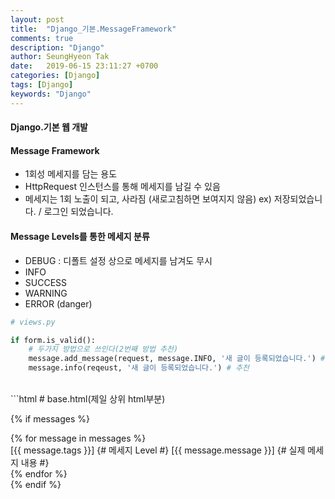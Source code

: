 ```yaml
---
layout: post
title:  "Django_기본.MessageFramework"
comments: true
description: "Django"
author: SeungHyeon Tak
date:   2019-06-15 23:11:27 +0700
categories: [Django]
tags: [Django]
keywords: "Django"
---
```

#### Django.기본 웹 개발

#### Message Framework

* 1회성 메세지를 담는 용도
* HttpRequest 인스턴스를 통해 메세지를 남길 수 있음
* 메세지는 1회 노출이 되고, 사라짐 (새로고침하면 보여지지 않음)
ex) 저장되었습니다. / 로그인 되었습니다.

#### Message Levels를 통한 메세지 분류
* DEBUG : 디폴트 설정 상으로 메세지를 남겨도 무시 
* INFO
* SUCCESS
* WARNING
* ERROR (danger)

```python
# views.py

if form.is_valid():
	# 두가지 방법으로 쓰인다(2번째 방법 추천)
	message.add_message(request, message.INFO, '새 글이 등록되었습니다.') # 비추
	message.info(reqeust, '새 글이 등록되었습니다.') # 추천
```

<br>
```html
# base.html(제일 상위 html부분)
<!-- message Framwork -->

{% if messages %}
    <div class="container">
        {% for message in messages %}
            <div class="alert alert-{{ message.tags }}">
                [{{ message.tags }}]    {# 메세지 Level #}
                [{{ message.message }}] {# 실제 메세지 내용 #}
            </div>
        {% endfor %}
    </div>
{% endif %}
```